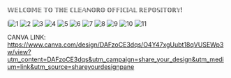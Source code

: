 𝕎𝔼𝕃ℂ𝕆𝕄𝔼 𝕋𝕆 𝕋ℍ𝔼 ℂ𝕃𝔼𝔸ℕ𝕆ℝ𝕆 𝕆𝔽𝔽𝕀ℂ𝕀𝔸𝕃 ℝ𝔼ℙ𝕆𝕊𝕀𝕋𝕆ℝ𝕐!



l![1](https://github.com/KitSajulga/CleanOro/assets/124012338/fb61ae15-0bff-41eb-9bd6-762ef6c98897)
![2](https://github.com/KitSajulga/CleanOro/assets/124012338/4fc63989-0821-4ac9-8a28-1ad42bb2342c)
![3](https://github.com/KitSajulga/CleanOro/assets/124012338/cb238e5e-6bea-4b49-af9f-bce3fa2cb2e1)
![4](https://github.com/KitSajulga/CleanOro/assets/124012338/089e011c-742c-436d-b6b8-ff83ad6a41c1)
![5](https://github.com/KitSajulga/CleanOro/assets/124012338/406efe22-4afc-452c-899d-2f5f52d2e3b2)
![6](https://github.com/KitSajulga/CleanOro/assets/124012338/46b153dd-202e-4f9f-b6da-0296497d9deb)
![7](https://github.com/KitSajulga/CleanOro/assets/124012338/54d3a566-ba3c-471f-9f95-57d49cf02af6)
![8](https://github.com/KitSajulga/CleanOro/assets/124012338/d52d2971-b27e-4783-91c0-d83f7d743eca)
![9](https://github.com/KitSajulga/CleanOro/assets/124012338/0207a0da-9c4a-4b9b-bba7-edff2494031f)
![10](https://github.com/KitSajulga/CleanOro/assets/124012338/af254362-c607-4f3e-a8e7-0555ceb56188)
![11](https://github.com/KitSajulga/CleanOro/assets/124012338/70ac4b3a-234c-4b03-9e26-af926f09516a)




CANVA LINK:
https://www.canva.com/design/DAFzoCE3dqs/O4Y47xgUubt18qVUSEWp3w/view?utm_content=DAFzoCE3dqs&utm_campaign=share_your_design&utm_medium=link&utm_source=shareyourdesignpane


